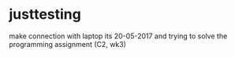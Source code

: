 # justtesting
make connection with laptop
its 20-05-2017 and trying to solve the programming assignment (C2, wk3)
